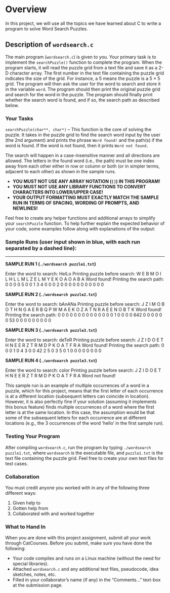 # Overview

In this project, we will use all the topics we have learned about C to write a program to solve Word Search Puzzles.

## Description of `wordsearch.c`

The main program (`wordsearch.c`) is given to you. Your primary task is to implement the `searchPuzzle()` function to complete the program. When the program starts, it will read the puzzle grid from a text file and save it as a 2-D character array. The first number in the text file containing the puzzle grid indicates the size of the grid. For instance, a 5 means the puzzle is a 5 × 5 grid. The program will then ask the user for the word to search and store it in the variable `word`. The program should then print the original puzzle grid and search for the word in the puzzle. The program should finally print whether the search word is found, and if so, the search path as described below.

### Your Tasks

`searchPuzzle(char**, char*)` – This function is the core of solving the puzzle. It takes in the puzzle grid to find the search word input by the user (the 2nd argument) and prints the phrase `Word found!` and the path(s) if the word is found. If the word is not found, then it prints `Word not found.`

The search will happen in a case-insensitive manner and all directions are allowed. The letters in the found word (i.e., the path) must be one index away from each other either in row or column or both (or in simpler terms, adjacent to each other) as shown in the sample runs.

- **YOU MUST NOT USE ANY ARRAY NOTATION (`[]`) IN THIS PROGRAM!**
- **YOU MUST NOT USE ANY LIBRARY FUNCTIONS TO CONVERT CHARACTERS INTO LOWER/UPPER CASE!**
- **YOUR OUTPUT FORMATTING MUST EXACTLY MATCH THE SAMPLE RUN IN TERMS OF SPACING, WORDING OF PROMPTS, AND NEWLINES!**

Feel free to create any helper functions and additional arrays to simplify your `searchPuzzle` function. To help further explain the expected behavior of your code, some examples follow along with explanations of the output:

### Sample Runs (user input shown in blue, with each run separated by a dashed line):

---

**SAMPLE RUN 1 (`./wordsearch puzzle1.txt`)**

Enter the word to search: HelLo
Printing puzzle before search:
W E B M O
I L H L L
M L Z E L
M Y E K O
A O A B A
Word found!
Printing the search path:
0 0 0 0 5
0 0 1 3 4
0 0 0 2 0
0 0 0 0 0
0 0 0 0 0




**SAMPLE RUN 2 (`./wordsearch puzzle2.txt`)**


Enter the word to search: bAnANa
Printing puzzle before search:
J Z I M O B
O T H N G A
E R B Q P W
M A E K O Z
A T N R A E
E N O B T K
Word found!
Printing the search path:
0 0 0 0 0 0
0 0 0 0 0 0
0 0 1 0 0 0
0 642 0 0 0 0
0 0 53 0 0 0
0 0 0 0 0 0

**SAMPLE RUN 3 (`./wordsearch puzzle3.txt`)**

Enter the word to search: deTeR
Printing puzzle before search:
J Z I D O
E T H N E
E R Z T R
M D P K O
A T F R A
Word found!
Printing the search path:
0 0 0 1 0
4 3 0 0 42
2 5 0 3 5
0 1 0 0 0
0 0 0 0 0

**SAMPLE RUN 4 (`./wordsearch puzzle3.txt`)**


Enter the word to search: color
Printing puzzle before search:
J Z I D O
E T H N E
E R Z T R
M D P K O
A T F R A
Word not found!



This sample run is an example of multiple occurrences of a word in a puzzle, which for this project, means that the first letter of each occurrence is at a different location (subsequent letters can coincide in location). However, it is also perfectly fine if your solution (assuming it implements this bonus feature) finds multiple occurrences of a word where the first letter is at the same location. In this case, the assumption would be that some of the subsequent letters for each occurrence are at different locations (e.g., the 3 occurrences of the word ‘hello’ in the first sample run).

### Testing Your Program

After compiling `wordsearch.c`, run the program by typing `./wordsearch puzzle1.txt`, where `wordsearch` is the executable file, and `puzzle1.txt` is the text file containing the puzzle grid. Feel free to create your own text files for test cases.

### Collaboration

You must credit anyone you worked with in any of the following three different ways:
1. Given help to
2. Gotten help from
3. Collaborated with and worked together

### What to Hand In

When you are done with this project assignment, submit all your work through CatCourses. Before you submit, make sure you have done the following:
- Your code compiles and runs on a Linux machine (without the need for special libraries).
- Attached `wordsearch.c` and any additional test files, pseudocode, idea sketches, notes, etc.
- Filled in your collaborator’s name (if any) in the “Comments...” text-box at the submission page.



